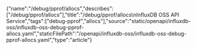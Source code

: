 {"name":"/debug/pprof/allocs","describes":["/debug/pprof/allocs"],"title":"/debug/pprof/allocs\nInfluxDB OSS API Service","tags":["debug-pprof","allocs"],"source":"static/openapi/influxdb-oss/influxdb-oss-debug-pprof-allocs.yaml","staticFilePath":"/openapi/influxdb-oss/influxdb-oss-debug-pprof-allocs.yaml","type":"article"}
